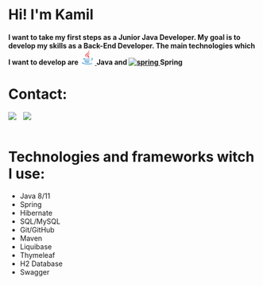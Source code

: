 
# Hi! I'm Kamil
#### I want to take my first steps as a Junior Java Developer. My goal is to develop my skills as a Back-End Developer. The main technologies which I want to develop are  <a href="https://www.java.com" target="_blank" rel="noreferrer"> <img src="https://raw.githubusercontent.com/devicons/devicon/master/icons/java/java-original.svg" alt="java" width="30" height="30"/> </a> Java and  <a href="https://spring.io/" target="_blank" rel="noreferrer"> <img src="https://www.vectorlogo.zone/logos/springio/springio-icon.svg" alt="spring" width="30" height="30"/> </a> Spring

# Contact:
<a href="https://www.linkedin.com/in/kamil-frant/">
  <img align="left" width="30px" src="https://cdn.jsdelivr.net/npm/simple-icons@v3/icons/linkedin.svg"  /></a>
<a href="mailto:frantkamil@gmail.com">
  <img align="left" width="30px" src="https://cdn.jsdelivr.net/npm/simple-icons@v3/icons/gmail.svg" /></a>
<br></br>

# Technologies and frameworks witch I use:

* Java 8/11
* Spring
* Hibernate
* SQL/MySQL
* Git/GitHub
* Maven
* Liquibase
* Thymeleaf
* H2 Database
* Swagger



